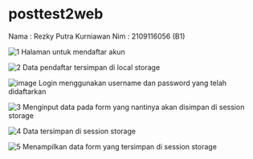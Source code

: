 # posttest2web
Nama : Rezky Putra Kurniawan
Nim  : 2109116056 (B1)

![1](https://user-images.githubusercontent.com/120233291/227706430-b62158b2-dbdc-4e3f-b336-9f72b596054e.jpeg)
Halaman untuk mendaftar akun

![2](https://user-images.githubusercontent.com/120233291/227706485-b09b99f4-46de-4beb-8027-b03f56843385.jpeg)
Data pendaftar tersimpan di local storage

![image](https://user-images.githubusercontent.com/120233291/227706582-3d40da6f-f8ae-4594-a4aa-cbabd488b1df.png)
Login menggunakan username dan password yang telah didaftarkan

![3](https://user-images.githubusercontent.com/120233291/227706635-e5512733-c53c-41cb-896a-c9a7e6c44f2d.jpeg)
Menginput data pada form yang nantinya akan disimpan di session storage

![4](https://user-images.githubusercontent.com/120233291/227706683-ed1ba66e-08db-4c05-9fe2-dcb1dc0c0fe4.jpeg)
Data tersimpan di session storage

![5](https://user-images.githubusercontent.com/120233291/227706704-06e4a385-44b3-4298-8590-83bbca84f214.jpeg)
Menampilkan data form yang tersimpan di session storage

